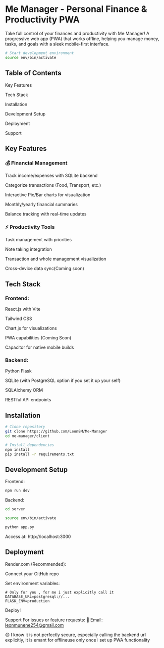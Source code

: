 
# Me Manager - Personal Finance & Productivity PWA

Take full control of your finances and productivity with Me Manager! A progressive web app (PWA) that works offline, helping you manage money, tasks, and goals with a sleek mobile-first interface.

```bash
# Start development environment
source env/bin/activate
```

## Table of Contents
Key Features

Tech Stack

Installation

Development Setup

Deployment

Support

## Key Features

### 💰 Financial Management

Track income/expenses with SQLite backend

Categorize transactions (Food, Transport, etc.)

Interactive Pie/Bar charts for visualization

Monthly/yearly financial summaries

Balance tracking with real-time updates


### ⚡ Productivity Tools

Task management with priorities

Note taking integration

Transaction and whole management visualization

Cross-device data sync(Coming soon)

## Tech Stack

### Frontend:

React.js with Vite

Tailwind CSS

Chart.js for visualizations

PWA capabilities (Coming Soon)

Capacitor for native mobile builds

### Backend:

Python Flask

SQLite (with PostgreSQL option if you set it up your self)

SQLAlchemy ORM

RESTful API endpoints

## Installation
```bash
# Clone repository
git clone https://github.com/Leon8M/Me-Manager
cd me-manager/client

# Install dependencies
npm install
pip install -r requirements.txt
```
## Development Setup

Frontend:

```bash
npm run dev
```
Backend:
```bash
cd server

source env/bin/activate

python app.py
```
Access at: http://localhost:3000

## Deployment
Render.com (Recommended):

Connect your GitHub repo

Set environment variables:

```env
# Only for you , for me i just explicitly call it
DATABASE_URL=postgresql://...
FLASK_ENV=production
```
Deploy!


Support
For issues or feature requests:
📧 Email: leonmunene254@gmail.com

😊 I know it is not perfectly secure, especially calling the backend url explicitly, it is emant for offlineuse only once i set up PWA functionality 
